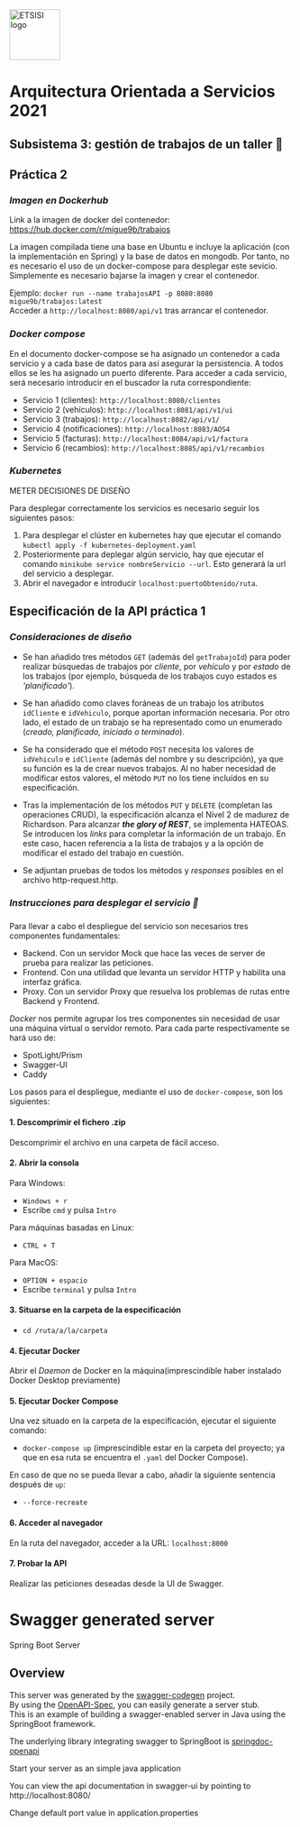<img src="https://lh3.googleusercontent.com/proxy/Z0Jvqb8p-SIubrGr1N1tPm2MbPXbFA-pLoVnniCD5jPOKM9vedf5DPUCwpTUkpHWQ3WhseRLCFy0IP7EEx8nPGurbuclS2abgFR4A34" alt="ETSISI logo" height="90" >

# Arquitectura Orientada a Servicios 2021

## Subsistema 3: gestión de trabajos de un taller 🧰

## Práctica 2

### **_Imagen en Dockerhub_**
Link a la imagen de docker del contenedor: https://hub.docker.com/r/migue9b/trabajos

La imagen compilada tiene una base en Ubuntu e incluye la aplicación (con la implementación en Spring) y la base de datos en mongodb.
Por tanto, no es necesario el uso de un docker-compose para desplegar este sevicio. Simplemente es necesario bajarse la imagen y crear el contenedor.

Ejemplo: `docker run --name trabajosAPI -p 8080:8080 migue9b/trabajos:latest`  
Acceder a `http://localhost:8080/api/v1` tras arrancar el contenedor.  

### **_Docker compose_**
En el documento docker-compose se ha asignado un contenedor a cada servicio y a cada base de datos para así asegurar la persistencia. A todos ellos se les ha asignado un puerto diferente.
Para acceder a cada servicio, será necesario introducir en el buscador la ruta correspondiente:
- Servicio 1 (clientes): `http://localhost:8080/clientes`
- Servicio 2 (vehículos): `http://localhost:8081/api/v1/ui`
- Servicio 3 (trabajos): `http://localhost:8082/api/v1/`
- Servicio 4 (notificaciones): `http://localhost:8083/AOS4`
- Servicio 5 (facturas): `http://localhost:8084/api/v1/factura`
- Servicio 6 (recambios): `http://localhost:8085/api/v1/recambios`

### **_Kubernetes_**
METER DECISIONES DE DISEÑO

Para desplegar correctamente los servicios es necesario seguir los siguientes pasos:
1. Para desplegar el clúster en kubernetes hay que ejecutar el comando  `kubectl apply -f kubernetes-deployment.yaml` 
2. Posteriormente para deplegar algún servicio, hay que ejecutar el comando `minikube service nombreServicio --url`. Esto generará la url del servicio a desplegar.
3. Abrir el navegador e introducir `localhost:puertoObtenido/ruta`.
## Especificación de la API práctica 1

### _**Consideraciones de diseño**_
- Se han añadido tres métodos `GET` (además del `getTrabajoId`) para poder realizar búsquedas de trabajos por _cliente_, por _vehículo_ y por _estado_ de los trabajos (por ejemplo, búsqueda de los trabajos cuyo estados es _'planificado'_).

- Se han añadido como claves foráneas de un trabajo los atributos `idCliente` e `idVehiculo`, porque aportan información necesaria. Por otro lado, el estado de un trabajo se ha representado como un enumerado (_creado, planificado, iniciado o terminado_).

- Se ha considerado que el método `POST` necesita los valores de `idVehiculo` e `idCliente` (además del nombre y su descripción), ya que su función es la de crear nuevos trabajos. Al no haber necesidad de modificar estos valores, el método `PUT` no los tiene incluídos en su especificación.

- Tras la implementación de los métodos `PUT` y `DELETE` (completan las operaciones CRUD), la especificación alcanza el Nivel 2 de madurez de Richardson. Para alcanzar _**the glory of REST**_, se implementa HATEOAS. Se introducen los _links_ para completar la información de un trabajo. En este caso, hacen referencia a la lista de trabajos y a la opción de modificar el estado del trabajo en cuestión.

- Se adjuntan pruebas de todos los métodos y _responses_ posibles en el archivo http-request.http.

### **_Instrucciones para desplegar el servicio 🐳_**

###
Para llevar a cabo el despliegue del servicio son necesarios tres componentes fundamentales:
- Backend. Con un servidor Mock que hace las veces de server de prueba para realizar las peticiones.
- Frontend. Con una utilidad que levanta un servidor HTTP y habilita una interfaz gráfica.
- Proxy. Con un servidor Proxy que resuelva los problemas de rutas entre Backend y Frontend.

_Docker_ nos permite agrupar los tres componentes sin necesidad de usar una máquina virtual o servidor remoto.
Para cada parte respectivamente se hará uso de:
- SpotLight/Prism
- Swagger-UI
- Caddy

Los pasos para el despliegue, mediante el uso de `docker-compose`, son los siguientes:

#### 1. Descomprimir el fichero .zip

Descomprimir el archivo en una carpeta de fácil acceso.

#### 2. Abrir la consola

Para Windows:

- `Windows + r`
- Escribe `cmd` y pulsa `Intro`

Para máquinas basadas en Linux:

- `CTRL + T`

Para MacOS:

- `OPTION + espacio`
- Escribe `terminal` y pulsa `Intro`

#### 3. Situarse en la carpeta de la especificación

- `cd /ruta/a/la/carpeta`

#### 4. Ejecutar Docker

Abrir el _Daemon_ de Docker en la máquina(imprescindible haber instalado Docker Desktop previamente)

#### 5. Ejecutar Docker Compose

Una vez situado en la carpeta de la especificación, ejecutar el siguiente comando:

- `docker-compose up` (imprescindible estar en la carpeta del proyecto; ya que en esa ruta se encuentra el `.yaml`
  del Docker Compose).

En caso de que no se pueda llevar a cabo, añadir la siguiente sentencia después de `up`:

- `--force-recreate`

#### 6. Acceder al navegador

En la ruta del navegador, acceder a la URL: `localhost:8000`

#### 7. Probar la API

Realizar las peticiones deseadas desde la UI de Swagger.




# Swagger generated server

Spring Boot Server 


## Overview  
This server was generated by the [swagger-codegen](https://github.com/swagger-api/swagger-codegen) project.  
By using the [OpenAPI-Spec](https://github.com/swagger-api/swagger-core), you can easily generate a server stub.  
This is an example of building a swagger-enabled server in Java using the SpringBoot framework.

The underlying library integrating swagger to SpringBoot is [springdoc-openapi](https://github.com/springdoc/springdoc-openapi)

Start your server as an simple java application  

You can view the api documentation in swagger-ui by pointing to  
http://localhost:8080/  

Change default port value in application.properties
